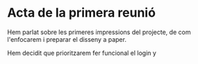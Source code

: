 # Acta de la primera reunió
Hem parlat sobre les primeres impressions del projecte, de com l'enfocarem i preparar el disseny a paper.

Hem decidit que prioritzarem fer funcional el login y 